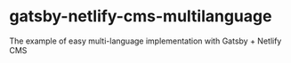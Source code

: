 # gatsby-netlify-cms-multilanguage
The example of easy multi-language implementation with Gatsby + Netlify CMS
